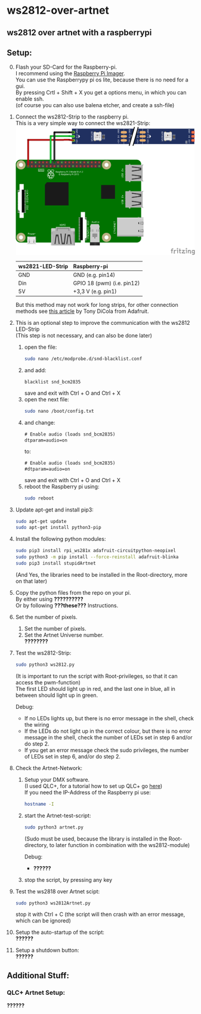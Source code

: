# ws2812-over-artnet
## ws2812 over artnet with a raspberrypi

## Setup:
0. Flash your SD-Card for the Raspberry-pi.  
	I recommend using the [Raspberry Pi Imager](https://www.raspberrypi.com/software/).  
	You can use the Raspberrypy pi os lite, because there is no need for a gui.  
	By pressing Crtl + Shift + X you get a options menu, in which you can enable ssh.  
	(of course you can also use balena etcher, and create a ssh-file)
1. Connect the ws2812-Strip to the raspberry pi.  
	This is a very simple way to connect the ws2821-Strip:    
	![image](wiring_diagramm_bb.png)

	| ws2821-LED-Strip | Raspberry-pi               |
	|------------------|----------------------------|
	| GND              | GND (e.g. pin14)           |
	| Din              | GPIO 18 (pwm) (i.e. pin12) |
	| 5V               | +3,3 V (e.g. pin1)         |

	But this method may not work for long strips, for other connection methods see [this article](https://learn.adafruit.com/neopixels-on-raspberry-pi/raspberry-pi-wiring) by Tony DiCola from Adafruit.  
2. This is an optional step to improve the communication with the ws2812 LED-Strip  
	(This step is not necessary, and can also be done later)  
	1. open the file:  
		```bash
		sudo nano /etc/modprobe.d/snd-blacklist.conf
		```
	2. and add:  
		```
		blacklist snd_bcm2835
		```
		save and exit with Ctrl + O and Ctrl + X  
	3. open the next file:  
		```bash
		sudo nano /boot/config.txt
		```
	4. and change:  
		```
		# Enable audio (loads snd_bcm2835)
		dtparam=audio=on
		```
		to:  
		```
		# Enable audio (loads snd_bcm2835)
		#dtparam=audio=on
		```
		save and exit with Ctrl + O and Ctrl + X  
	5. reboot the Raspberry pi using:  
		```bash
		sudo reboot
		```
3. Update apt-get and install pip3:  
	```bash
	sudo apt-get update
	sudo apt-get install python3-pip
	```
4. Install the following python modules:  
	```bash
	sudo pip3 install rpi_ws281x adafruit-circuitpython-neopixel
	sudo python3 -m pip install --force-reinstall adafruit-blinka
	sudo pip3 install stupidArtnet
	```
	(And Yes, the libraries need to be installed in the Root-directory, more on that later)  

5. Copy the python files from the repo on your pi.  
	By either using **??????????**  
	Or by following **???these???** Instructions.

6. Set the number of pixels.  
	1. Set the number of pixels.  
	2. Set the Artnet Universe number.  
	**????????**  

7. Test the ws2812-Strip:
	```bash
	sudo python3 ws2812.py
	```
	(It is important to run the script with Root-privileges, so that it can access the pwm-function)  
	The first LED should light up in red, and the last one in blue, all in between should light up in green.  

	Debug:  
	- If no LEDs lights up, but there is no error message in the shell, check the wiring  
	- If the LEDs do not light up in the correct colour, but there is no error message in the shell, check the number of LEDs set in step 6 and/or do step 2.  
	- If you get an error message check the sudo privileges, the number of LEDs set in step 6, and/or do step 2.  

8. Check the Artnet-Network:
	1. Setup your DMX software.  
		(I used QLC+, for a tutorial how to set up QLC+ go [here](#qlc-artnet-setup))  
		If you need the IP-Address of the Raspberry pi use:
		```bash
		hostname -I
		```
	2. start the Artnet-test-script:
		```bash
		sudo python3 artnet.py
		```
		(Sudo must be used, because the library is installed in the Root-directory, to later function in combination with the ws2812-module)  

		Debug:  
		- **??????**  
	3. stop the script, by pressing any key  

9. Test the ws2818 over Artnet scipt:  
	```bash
	sudo python3 ws2812Artnet.py

	```
	stop it with Ctrl + C (the script will then crash with an error message, which can be ignored)  

10. Setup the auto-startup of the script:  
	**??????**  

11. Setup a shutdown button:  
	**??????**  


## Additional Stuff:
### QLC+ Artnet Setup:
**??????**